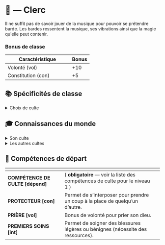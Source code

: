 # 👐 — Clerc

Il ne suffit pas de savoir jouer de la musique pour pouvoir se prétendre barde. Les bardes ressentent la musique, ses vibrations ainsi que la magie qu'elle peut contenir.&#x20;

### Bonus de classe

<table><thead><tr><th width="194">Caractéristique</th><th>Bonus</th></tr></thead><tbody><tr><td>Volonté (vol)</td><td>+10</td></tr><tr><td>Constitution (con)</td><td>+5</td></tr></tbody></table>

## 📚 Spécificités de classe

<details>

<summary>Choix de culte</summary>

Choisir un culte et une divinité à vénérer parmi la liste disponible, il y a possibilité d'inventer une divinité et l'affilier aux cultes possibles.

**Bonus de foi** : +1

</details>

## 🎓 Connaissances du monde

<details>

<summary>Son culte</summary>

Selon la nature du culte et du rang dans le culte, les informations peuvent différer.

</details>

<details>

<summary>Les autres cultes</summary>

Selon la nature des relations entre les deux cultes les informations peuvent différer.

</details>

## 📖 Compétences de départ

<table data-card-size="large" data-view="cards" data-full-width="false"><thead><tr><th></th><th></th><th data-hidden data-card-cover data-type="files"></th></tr></thead><tbody><tr><td><strong>COMPÉTENCE DE CULTE [dépend]</strong></td><td>( <strong>obligatoire</strong> — voir la liste des compétences de culte pour le niveau 1 )</td><td></td></tr><tr><td><strong>PROTECTEUR [con]</strong></td><td>Permet de s’interposer pour prendre un coup à la place de quelqu’un d’autre.</td><td></td></tr><tr><td><strong>PRIÈRE [vol]</strong></td><td>Bonus de volonté pour prier son dieu.</td><td></td></tr><tr><td><strong>PREMIERS SOINS [int]</strong></td><td>Permet de soigner des blessures légères ou bénignes (nécessite des ressources).</td><td></td></tr></tbody></table>
